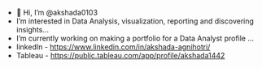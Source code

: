 - 👋 Hi, I’m @akshada0103
- I’m interested in Data Analysis, visualization, reporting and discovering insights...
- I’m currently working on making a portfolio for a Data Analyst profile ...
- linkedIn - https://www.linkedin.com/in/akshada-agnihotri/
- Tableau - https://public.tableau.com/app/profile/akshada1442

<!---
akshada0103/akshada0103 is a ✨ special ✨ repository because its `README.md` (this file) appears on your GitHub profile.
You can click the Preview link to take a look at your changes.
--->
